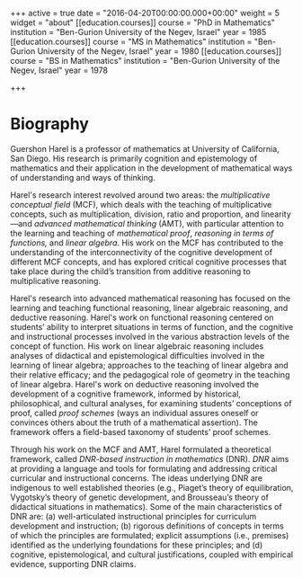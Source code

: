 +++
active = true
date = "2016-04-20T00:00:00.000+00:00"
weight = 5
widget = "about"
[[education.courses]]
course = "PhD in Mathematics"
institution = "Ben-Gurion University of the Negev, Israel"
year = 1985
[[education.courses]]
course = "MS in Mathematics"
institution = "Ben-Gurion University of the Negev, Israel"
year = 1980
[[education.courses]]
course = "BS in Mathematics"
institution = "Ben-Gurion University of the Negev, Israel"
year = 1978

+++
# Biography

Guershon Harel is a professor of mathematics at University of California, San Diego. His research is primarily cognition and epistemology of mathematics and their application in the development of mathematical ways of understanding and ways of thinking.

Harel's research interest revolved around two areas: the _multiplicative conceptual field_ (MCF), which deals with the teaching of multiplicative concepts, such as multiplication, division, ratio and proportion, and linearity—and _advanced mathematical thinking_ (AMT), with particular attention to the learning and teaching of _mathematical proof_, _reasoning in terms of functions,_ and _linear algebra_. His work on the MCF has contributed to the understanding of the interconnectivity of the cognitive development of different MCF concepts, and has explored critical cognitive processes that take place during the child’s transition from additive reasoning to multiplicative reasoning.  

Harel's research into advanced mathematical reasoning has focused on the learning and teaching functional reasoning, linear algebraic reasoning, and deductive reasoning. Harel's work on functional reasoning centered on students’ ability to interpret situations in terms of function, and the cognitive and instructional processes involved in the various abstraction levels of the concept of function. His work on linear algebraic reasoning includes analyses of didactical and epistemological difficulties involved in the learning of linear algebra; approaches to the teaching of linear algebra and their relative efficacy; and the pedagogical role of geometry in the teaching of linear algebra. Harel's work on deductive reasoning involved the development of a cognitive framework, informed by historical, philosophical, and cultural analyses, for examining students’ conceptions of proof, called _proof schemes_ (ways an individual assures oneself or convinces others about the truth of a mathematical assertion). The framework offers a field-based taxonomy of students’ proof schemes.  

Through his work on the MCF and AMT, Harel formulated a theoretical framework, called _DNR-based instruction in mathematics_ (DNR). _DNR_ aims at providing a language and tools for formulating and addressing critical curricular and instructional concerns. The ideas underlying DNR are indigenous to well established theories (e.g., Piaget’s theory of equilibration, Vygotsky’s theory of genetic development, and Brousseau’s theory of didactical situations in mathematics). Some of the main characteristics of DNR are: (a) well-articulated instructional principles for curriculum development and instruction; (b) rigorous definitions of concepts in terms of which the principles are formulated; explicit assumptions (i.e., premises) identified as the underlying foundations for these principles; and (d) cognitive, epistemological, and cultural justifications, coupled with empirical evidence, supporting DNR claims.    